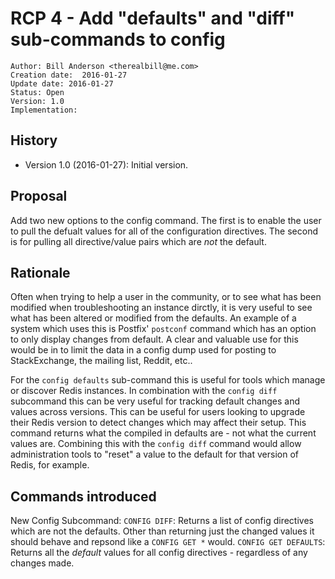 RCP 4 - Add "defaults" and "diff" sub-commands to config
===

```
Author: Bill Anderson <therealbill@me.com>
Creation date:  2016-01-27
Update date: 2016-01-27
Status: Open
Version: 1.0
Implementation: 
```

History
---

* Version 1.0 (2016-01-27): Initial version.


Proposal 
---
Add two new options to the config command. The first is to enable the user to
pull the defualt values for all of the configuration directives. The second is
for pulling all directive/value pairs which are *not* the default.


Rationale
---

Often when trying to help a user in the community, or to see what has been
modified when troubleshooting an instance dirctly, it is very useful to see
what has been altered or modified from the defaults. An example of a system
which uses this is Postfix' `postconf` command which has an option to only
display changes from default. A clear and valuable use for this would be in to
limit the data in a config dump used for posting to StackExchange, the mailing
list, Reddit, etc.. 

For the `config defaults` sub-command this is useful for tools which manage or
discover Redis instances. In combination with the `config diff` subcommand this
can be very useful for tracking default changes and values across versions.
This can be useful for users looking to upgrade their Redis version to detect
changes which may affect their setup. This command returns what the compiled in
defaults are - not what the current values are. Combining this with the `config
diff` command would allow administration tools to "reset" a value to the
default for that version of Redis, for example.


Commands introduced
---

New Config Subcommand: 
`CONFIG DIFF`: Returns a list of config directives which are not the defaults.
Other than returning just the changed values it should behave and repsond like
a `CONFIG GET *` would.
`CONFIG GET DEFAULTS`: Returns all the *default* values for all config
directives - regardless of any changes made.


